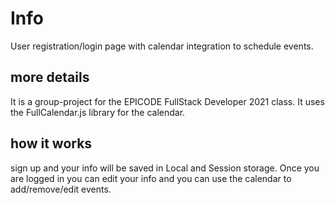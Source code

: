 # Info
User registration/login page with calendar integration to schedule events. 

## more details
It is a group-project for the EPICODE FullStack Developer 2021 class.
It uses the FullCalendar.js library for the calendar.

## how it works
sign up and your info will be saved in Local and Session storage. 
Once you are logged in you can edit your info and you can use the calendar to add/remove/edit events.

 

